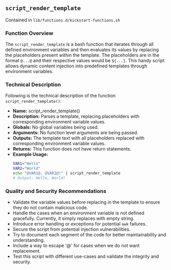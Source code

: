 ## `script_render_template`

Contained in `lib/functions.d/kickstart-functions.sh`

### Function Overview

The `script_render_template` is a bash function that iterates through all defined environment variables and then evaluates its values by replacing the placeholders present within the template. The placeholders are in the format `@...@` and their respective values would be `${...}`. This handy script allows dynamic content injection into predefined templates through environment variables.

### Technical Description
Following is the technical description of the function `script_render_template()`:

- **Name:** script_render_template()
- **Description:** Parses a template, replacing placeholders with corresponding environment variable values.
- **Globals:** No global variables being used.
- **Arguments:** No function level arguments are being passed.
- **Outputs:** The template text with all placeholders replaced with corresponding environment variable values.
- **Returns:** This function does not have return statements.
- **Example Usage:**
  ```bash
  VAR1="Hello"
  VAR2="World"
  echo "@VAR1@, @VAR2@!" | script_render_template
  # Output: Hello, World!
  ```

### Quality and Security Recommendations
- Validate the variable values before replacing in the template to ensure they do not contain malicious code.
- Handle the cases when an environment variable is not defined gracefully. Currently, it simply replaces with empty string.
- Introduce error handling or exceptions for potential `awk` failures.
- Secure the script from potential injection vulnerabilities.
- Try to document each segment of the code for better maintainability and understanding.
- Include a way to escape '@' for cases when we do not want replacement.
- Test this script with different use-cases and validate the integrity and security.

